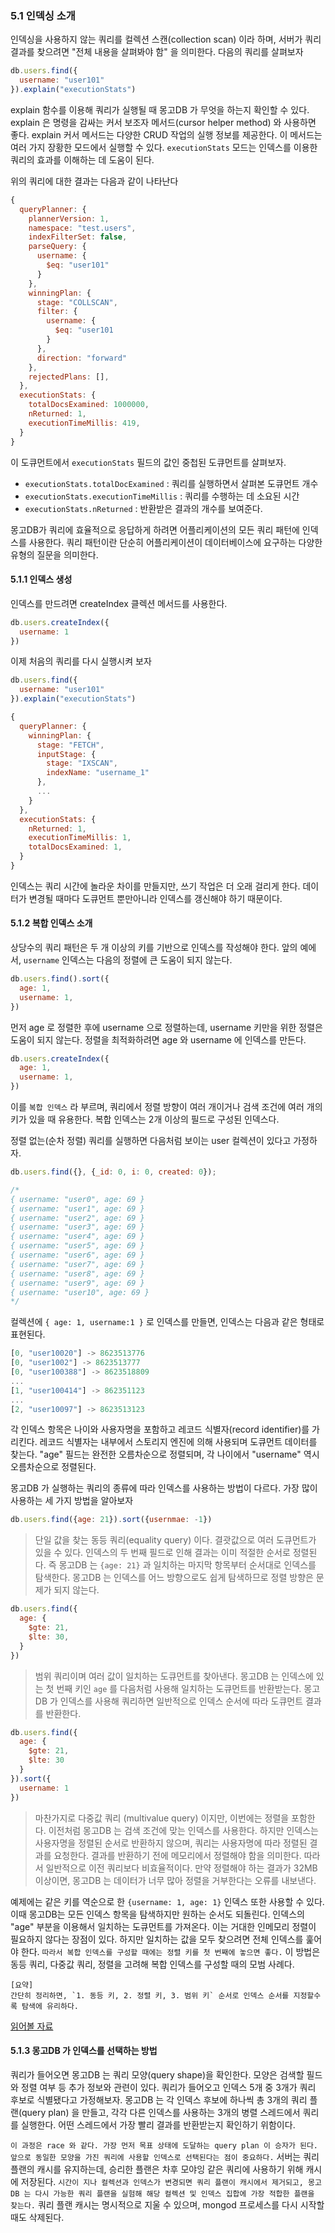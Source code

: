 ### 5.1 인덱싱 소개
인덱싱을 사용하지 않는 쿼리를 컬렉션 스캔(collection scan) 이라 하며, 서버가 쿼리 결과를 찾으려면 "전체 내용을 살펴봐야 함" 을 의미한다. 다음의 쿼리를 살펴보자 

```javascript
db.users.find({
  username: "user101"
}).explain("executionStats")
```

explain 함수를 이용해 쿼리가 실행될 때 몽고DB 가 무엇을 하는지 확인할 수 있다. explain 은 명령을 감싸는 커서 보조자 메서드(cursor helper method) 와 사용하면 좋다. explain 커서 메서드는 다양한 CRUD 작업의 실행 정보를 제공한다. 이 메서드는 여러 가지 장황한 모드에서 실행할 수 있다. `executionStats` 모드는 인덱스를 이용한 쿼리의 효과를 이해하는 데 도움이 된다. 

위의 쿼리에 대한 결과는 다음과 같이 나타난다

```javascript
{
  queryPlanner: {
    plannerVersion: 1,
    namespace: "test.users",
    indexFilterSet: false,
    parseQuery: {
      username: {
        $eq: "user101"
      }
    },
    winningPlan: {
      stage: "COLLSCAN",
      filter: {
        username: {
          $eq: "user101
        }
      },
      direction: "forward"
    },
    rejectedPlans: [],
  },
  executionStats: {
    totalDocsExamined: 1000000,
    nReturned: 1,
    executionTimeMillis: 419,
  }
}
```

이 도큐먼트에서 `executionStats` 필드의 값인 중첩된 도큐먼트를 살펴보자. 

* `executionStats.totalDocExamined` : 쿼리를 실행하면서 살펴본 도큐먼트 개수
* `executionStats.executionTimeMillis` : 쿼리를 수행하는 데 소요된 시간
* `executionStats.nReturned` : 반환받은 결과의 개수를 보여준다.

몽고DB가 쿼리에 효율적으로 응답하게 하려면 어플리케이션의 모든 쿼리 패턴에 인덱스를 사용한다. 쿼리 패턴이란 단순히 어플리케이션이 데이터베이스에 요구하는 다양한 유형의 질문을 의미한다.


#### 5.1.1 인덱스 생성 
인덱스를 만드려면 createIndex 클렉션 메서드를 사용한다.

```javascript
db.users.createIndex({
  username: 1
})
```

이제 처음의 쿼리를 다시 실행시켜 보자 

```javascript
db.users.find({
  username: "user101"
}).explain("executionStats")

{
  queryPlanner: {
    winningPlan: {
      stage: "FETCH",
      inputStage: {
        stage: "IXSCAN",
        indexName: "username_1"
      },
      ...
    }
  },
  executionStats: {
    nReturned: 1,
    executionTimeMillis: 1,
    totalDocsExamined: 1,
  }
}
```

인덱스는 쿼리 시간에 놀라운 차이를 만들지만, 쓰기 작업은 더 오래 걸리게 한다. 데이터가 변경될 때마다 도큐먼트 뿐만아니라 인덱스를 갱신해야 하기 때문이다.


#### 5.1.2 복합 인덱스 소개 
상당수의 쿼리 패턴은 두 개 이상의 키를 기반으로 인덱스를 작성해야 한다. 앞의 예에서, `username` 인덱스는 다음의 정렬에 큰 도움이 되지 않는다.

```javascript
db.users.find().sort({
  age: 1,
  username: 1,
})
```

먼저 age 로 정렬한 후에 username 으로 정렬하는데, username 키만을 위한 정렬은 도움이 되지 않는다. 정렬을 최적화하려면 age 와 username 에 인덱스를 만든다.

```javascript
db.users.createIndex({
  age: 1,
  username: 1,
})
```

이를 `복합 인덱스` 라 부르며, 쿼리에서 정렬 방향이 여러 개이거나 검색 조건에 여러 개의 키가 있을 때 유용한다. 복합 인덱스는 2개 이상의 필드로 구성된 인덱스다.

정렬 없는(순차 정렬) 쿼리를 실행하면 다음처럼 보이는 user 컬렉션이 있다고 가정하자.

```javascript
db.users.find({}, {_id: 0, i: 0, created: 0});

/*
{ username: "user0", age: 69 }
{ username: "user1", age: 69 }
{ username: "user2", age: 69 }
{ username: "user3", age: 69 }
{ username: "user4", age: 69 }
{ username: "user5", age: 69 }
{ username: "user6", age: 69 }
{ username: "user7", age: 69 }
{ username: "user8", age: 69 }
{ username: "user9", age: 69 }
{ username: "user10", age: 69 }
*/
```

컬렉션에 `{ age: 1, username:1 }` 로 인덱스를 만들면, 인덱스는 다음과 같은 형태로 표현된다.

```javascript
[0, "user10020"] -> 8623513776
[0, "user1002"] -> 8623513777
[0, "user100388"] -> 8623518809
...
[1, "user100414"] -> 862351123
...
[2, "user10097"] -> 8623513123
```

각 인덱스 항목은 나이와 사용자명을 포함하고 레코드 식별자(record identifier)를 가리킨다. 레코드 식별자는 내부에서 스토리지 엔진에 의해 사용되며 도큐먼트 데이터를 찾는다. "age" 필드는 완전한 오름차순으로 정렬되며, 각 나이에서 "username" 역시 오름차순으로 정렬된다.

몽고DB 가 실행하는 쿼리의 종류에 따라 인덱스를 사용하는 방법이 다르다. 가장 많이 사용하는 세 가지 방법을 알아보자

```javascript
db.users.find({age: 21}).sort({usernmae: -1})
```
> 단일 값을 찾는 동등 쿼리(equality query) 이다. 결괏값으로 여러 도큐먼트가 있을 수 있다. 인덱스의 두 번째 필드로 인해 결과는 이미 적절한 순서로 정렬된다. 즉 몽고DB 는 `{age: 21}` 과 일치하는 마지막 항목부터 순서대로 인덱스를 탐색한다.
몽고DB 는 인덱스를 어느 방향으로도 쉽게 탐색하므로 정렬 방향은 문제가 되지 않는다.

```javascript
db.users.find({
  age: {
    $gte: 21,
    $lte: 30,
  }
})
```
> 범위 쿼리이며 여러 값이 일치하는 도큐먼트를 찾아낸다. 몽고DB 는 인덱스에 있는 첫 번째 키인 `age` 를 다음처럼 사용해 일치하는 도큐먼트를 반환받는다. 몽고DB 가 인덱스를 사용해 쿼리하면 일반적으로 인덱스 순서에 따라 도큐먼트 결과를 반환한다.


```javascript
db.users.find({
  age: {
    $gte: 21,
    $lte: 30
  }
}).sort({
  username: 1
})
```
> 마찬가지로 다중값 쿼리 (multivalue query) 이지만, 이번에는 정렬을 포함한다. 이전처럼 몽고DB 는 검색 조건에 맞는 인덱스를 사용한다. 하지만 인덱스는 사용자명을 정렬된 순서로 반환하지 않으며, 쿼리는 사용자명에 따라 정렬된 결과를 요청한다. 결과를 반환하기 전에 메모리에서 정렬해야 함을 의미한다. 따라서 일반적으로 이전 쿼리보다 비효율적이다. 만약 정렬해야 하는 결과가 32MB 이상이면, 몽고DB 는 데이터가 너무 많아 정렬을 거부한다는 오류를 내보낸다.

예제에는 같은 키를 역순으로 한 `{username: 1, age: 1}` 인덱스 또한 사용할 수 있다. 이때 몽고DB는 모든 인덱스 항목을 탐색하지만 원하는 순서도 되돌린다. 인덱스의 "age" 부분을 이용해서 일치하는 도큐먼트를 가져온다. 이는 거대한 인메모리 정렬이 필요하지 않다는 장점이 있다. 하지만 일치하는 값을 모두 찾으려면 전체 인덱스를 훑어야 한다. `따라서 복합 인덱스를 구성할 때에는 정렬 키를 첫 번째에 놓으면 좋다.` 이 방법은 동등 쿼리, 다중값 쿼리, 정렬을 고려해 복합 인덱스를 구성할 때의 모범 사례다.

```
[요약] 
간단히 정리하면, `1. 동등 키, 2. 정렬 키, 3. 범위 키` 순서로 인덱스 순서를 지정할수록 탐색에 유리하다.
```
[읽어볼 자료](https://velog.io/@leejh3224/%EB%B2%88%EC%97%AD-%EB%AA%BD%EA%B3%A0-%EB%94%94%EB%B9%84-%EB%B3%B5%ED%95%A9-%EC%9D%B8%EB%8D%B1%EC%8A%A4-%EC%B5%9C%EC%A0%81%ED%99%94%ED%95%98%EA%B8%B0)


#### 5.1.3 몽고DB 가 인덱스를 선택하는 방법 
쿼리가 들어오면 몽고DB 는 쿼리 모양(query shape)을 확인한다. 모양은 검색할 필드와 정렬 여부 등 추가 정보와 관련이 있다. 쿼리가 들어오고 인덱스 5개 중 3개가 쿼리 후보로 식별됐다고 가정해보자. 몽고DB 는 각 인덱스 후보에 하나씩 총 3개의 쿼리 플랜(query plan) 을 만들고, 각각 다른 인덱스를 사용하는 3개의 병렬 스레드에서 쿼리를 실행한다. 어떤 스레드에서 가장 빨리 결과를 반환받는지 확인하기 위함이다.

`이 과정은 race 와 같다. 가장 먼저 목표 상태에 도달하는 query plan 이 승자가 된다. 앞으로 동일한 모양을 가진 쿼리에 사용할 인덱스로 선택된다는 점이 중요하다.` 서버는 쿼리 플랜의 캐시를 유지하는데, 승리한 플랜은 차후 모야잉 같은 쿼리에 사용하기 위해 캐시에 저장된다. `시간이 지나 컬렉션과 인덱스가 변경되면 쿼리 플랜이 캐시에서 제거되고, 몽고DB 는 다시 가능한 쿼리 플랜을 실험해 해당 컬렉션 및 인덱스 집합에 가장 적합한 플랜을 찾는다.` 쿼리 플랜 캐시는 명시적으로 지울 수 있으며, mongod 프로세스를 다시 시작할 때도 삭제된다.